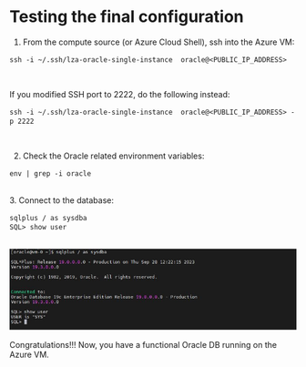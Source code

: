 # Testing the final configuration


1. From the compute source (or Azure Cloud Shell), ssh into the Azure VM:
```
ssh -i ~/.ssh/lza-oracle-single-instance  oracle@<PUBLIC_IP_ADDRESS>
```
<br>

If you modified SSH port to 2222, do the following instead:
```
ssh -i ~/.ssh/lza-oracle-single-instance  oracle@<PUBLIC_IP_ADDRESS> -p 2222
```
<br>

2. Check the Oracle related environment variables:
```
env | grep -i oracle
```
<br>
3. Connect to the database:

```
sqlplus / as sysdba
SQL> show user
```
<br>
<img src="../media/test.jpg" />


<br>

Congratulations!!! Now, you have a functional Oracle DB running on the Azure VM.